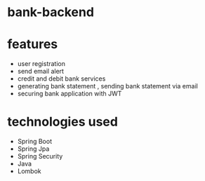 # bank-backend

# features

- user registration
- send email alert
- credit and debit bank services
- generating bank statement , sending bank statement via email
- securing bank application with JWT

# technologies used 

- Spring Boot
- Spring Jpa
- Spring Security
- Java
- Lombok
  
